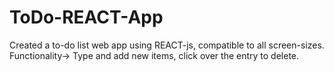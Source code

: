 # ToDo-REACT-App
Created a to-do list web app using REACT-js, compatible to all screen-sizes.
Functionality->
Type and add new items, click over the entry to delete.
